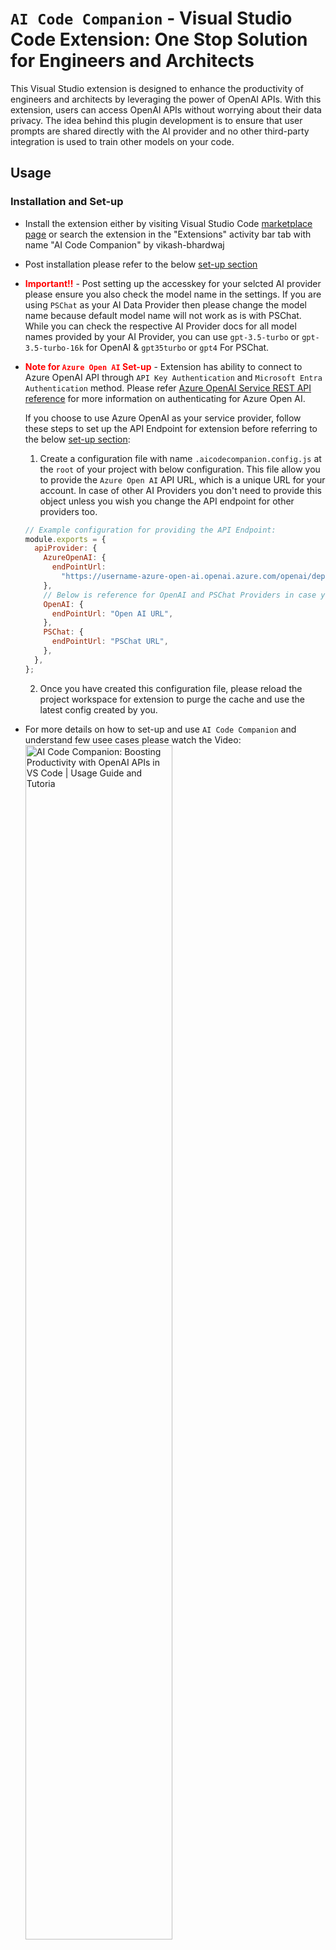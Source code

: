 # `AI Code Companion` - Visual Studio Code Extension: One Stop Solution for Engineers and Architects

This Visual Studio extension is designed to enhance the productivity of engineers and architects by leveraging the power of OpenAI APIs. With this extension, users can access OpenAI APIs without worrying about their data privacy. The idea behind this plugin development is to ensure that user prompts are shared directly with the AI provider and no other third-party integration is used to train other models on your code.

## Usage

### Installation and Set-up

- Install the extension either by visiting Visual Studio Code [marketplace page](https://marketplace.visualstudio.com/items?itemName=vikash-bhardwaj.aicodecompanion) or search the extension in the "Extensions" activity bar tab with name "AI Code Companion" by vikash-bhardwaj
- Post installation please refer to the below [set-up section](#setup)
- <strong style="color: red">Important!!</strong> - Post setting up the accesskey for your selcted AI provider please ensure you also check the model name in the settings. If you are using `PSChat` as your AI Data Provider then please change the model name because default model name will not work as is with PSChat. While you can check the respective AI Provider docs for all model names provided by your AI Provider, you can use `gpt-3.5-turbo` or `gpt-3.5-turbo-16k` for OpenAI & `gpt35turbo` or `gpt4` For PSChat.
- <strong style="color: red">**Note for `Azure Open AI` Set-up**</strong> - Extension has ability to connect to Azure OpenAI API through `API Key Authentication` and `Microsoft Entra Authentication` method. Please refer [Azure OpenAI Service REST API reference](https://learn.microsoft.com/en-us/azure/ai-services/openai/reference) for more information on authenticating for Azure Open AI.

  If you choose to use Azure OpenAI as your service provider, follow these steps to set up the API Endpoint for extension before referring to the below [set-up section](#setup):

  1. Create a configuration file with name `.aicodecompanion.config.js` at the `root` of your project with below configuration. This file allow you to provide the `Azure Open AI` API URL, which is a unique URL for your account. In case of other AI Providers you don't need to provide this object unless you wish you change the API endpoint for other providers too.

  ```javascript
  // Example configuration for providing the API Endpoint:
  module.exports = {
    apiProvider: {
      AzureOpenAI: {
        endPointUrl:
          "https://username-azure-open-ai.openai.azure.com/openai/deployments/azure-open-ai-model/chat/completions?api-version=2023-07-01-preview",
      },
      // Below is reference for OpenAI and PSChat Providers in case you want to change the URL for these Options. It will work only if Request and Response Contracts are same for your endpoints
      OpenAI: {
        endPointUrl: "Open AI URL",
      },
      PSChat: {
        endPointUrl: "PSChat URL",
      },
    },
  };
  ```

  2. Once you have created this configuration file, please reload the project workspace for extension to purge the cache and use the latest config created by you.

- For more details on how to set-up and use `AI Code Companion` and understand few usee cases please watch the Video: <br />
  <a href="https://www.youtube.com/watch?v=wmkSrL484V0" target="_blank"><img src="./assets-readme/youtube-video-thumbnail.jpg" alt="AI Code Companion: Boosting Productivity with OpenAI APIs in VS Code | Usage Guide and Tutoria" width="70%" /></a>

### Usage Screenshots

<img src="./assets-readme/extension-splash-screen.png" alt="Extension splash screen screenshot" width="24%" /> <img src="./assets-readme/extension-loading-state.png" alt="Extension animated loading state for API progress" width="24%" /> <img src="./assets-readme/extension-initial-question.png" alt="Extension usage screenshot" width="24%" /> <img src="./assets-readme/extension-code-question.png" alt="Extension usage screenshot" width="24%" />

---

## Features

- Ensure to retain the separate context of your chat history per project workspace (This helps users to work with separate projects without mixing the chat context)
- Ensure auto trimming of user's history context to have seamless experience, when token usage for the API is about to reach maximum token length (defined by extension setting `AI Code Companion: Model Max Tokens Length`) for provided model name it trims the messages by following FIFO logic - First in First Out
- Provide capability to login with Atlassian JIRA and fetch the JIRA ticket details, update tickets for basic fields updates and also create JIRA tickets from VS Code itself. Enable you to simply refer the story id and ask to write code, for instance "fetch the details for JIRA story ACC-122 and write ReactJS Components". (Doesn't work with Streaming so might feel little slow compared with other responses, team is working on it).
  - Please type double slash anywhere in text input to get the commands for JIRA and select it or type "//jira or //JIRA" as this will be used as identifier for `AI Code Companion` to work with JIRA. See below screenshot as an example:
    <br /><img src="./assets-readme/jira-widget-before-login.jpg" alt="JIRA Widget before Login" width="47%" /> <img src="./assets-readme/jira-widget-post-login.jpg" alt="JIRA Widget after Login" width="47%" />
    <br /><img src="./assets-readme/jira-sample-prompt.jpg" alt="JIRA Sample Prompt with Response" width="47%" />
- Provide capability to have multiple Tabs to work with ease, having separate context for each Tab.
- Generate any type of diagrams from prompt or from the provided code, Simply select the code from files and ask it to create flow diagrams and save them for your Solution Design docs.
  <br /><img src="./assets-readme/diagrams-sample-prompt.jpg" alt="Sample Prompt for Diagram generation" width="47%" /> <img src="./assets-readme/diagrams-sequence.jpg" alt="Sample Sequence Diagram for prompt" width="47%" />
  <br /><img src="./assets-readme/diagrams-flow.jpg" alt="Sample Flow Diagram for prompt" width="47%" />
- Provide capability to upload Images or SVG to write code, just upload the Figma Images and get your Components created with all required dependencies including CSS Styles. You can also use this feature to write code or explain the provided diagrams.
- Auto validation of complete code file to identify potential Run Time errors available in code with details to fix them. You can disable this feature from settings and manually run the command `Validate Code for Potential Runtime Errors` to do the validation for a file.
- Very easy to add Context from multiple files to your prompt, please refer below screenshots to see how you can add files/Folders and Specific methods/code blocks as context to speed up the development and get quality code generation based on your context:
  - Select the Code and say `Add Code as Extra Context to Prompt` with right click context menu, refer the first screenshot "add-code-block-as-context".
  - Right click on file/folder in explorer or editor and say `Add File as Extra Context to Prompt`, refer the second & third screenshots "add-code-file-as-context" and "add-code-file-as-context-from-editor".
  - Simply open a Complete File explorer and attach either code blocks or files as context, refer the fourth screenshot "add-code-block-files-as-context-from-explorer".
    <br /><img src="./assets-readme/add-code-block-as-context.jpg" alt="Add selected code block as Context" width="47%" /> <img src="./assets-readme/add-code-file-as-context.jpg" alt="Add file as context from file explorer" width="47%" />
    <br /><img src="./assets-readme/add-code-file-as-context-from-editor.jpg" alt="Add file as context from editor" width="47%" /> <img src="./assets-readme/add-code-block-files-as-context-from-explorer.jpg" alt="Add file as context from External Companion Explorer" width="47%" />
- `Automated Code Reviews` for your `GIT` changes, with just one click of a button you can now review the changes in your GIT repository. `AI Code Companion` will go through all of your GIT changes(modified and added files) and provide you comments. You can also provide your custom prompt message while running the code review action. You can play around this by running it multiple times to get different perspectives and improve code quality.
  - You can use this feature by two ways:
    - Either with help of Button `Review GIT Changes and create notes for your PR` provided in the Extension Interface or by Running the Command for same from command palatte(refer below screenshots)
      <br /><img src="./assets-readme/extension-code-review.jpg" alt="Automated review for GIT Changes with AI Code Companion" width="47%" /> <img src="./assets-readme/extension-code-review-command.jpg" alt="Command screenshot for Automated review for GIT Changes with AI Code Companion" width="47%" />
    - You can also get code review done at individual file level either by using context Menu option from editor or by opening the context Menu from file name in explorer bar. Please refer below screenshots for your reference:
      <br /><img src="./assets-readme/extension-code-review-context-menu.jpg" alt="Automated review for GIT Changes with AI Code Companion from Context Menu" width="47%" /> <img src="./assets-readme/extension-code-review-context-menu-file.jpg" alt="Command screenshot for Automated review for GIT Changes with AI Code Companion from File Context Menu" width="47%" />
- <a name="component-generator"></a>`UI Component Generator`:
  - Enhance your development workflow with `AI Code Companion`, a VS Code extension designed to elevate the quality of your UI components. Despite the advancements of Gen AI, it still requires detailed prompts to produce code that adheres to Non-Functional Requirements (NFRs) and best practices. Our tool fills this gap by offering a curated library of UI components that span various frameworks and styling techniques, with a strong emphasis on best practices such as accessibility and performance.
  - Our component library is dynamic, with regular updates to refine existing components and introduce new ones, ensuring that you stay at the forefront of development standards. If you're passionate about code quality and have insights on crafting prompts that yield components meeting high standards of accessibility and performance, we welcome your contributions. Join us in our mission to make AI-generated code not just functional, but exemplary. Reach out to us, and let's collaborate to enhance the AI Code Companion library together.
  - How to use this feature:
    - Open the Component Generator either by opening it from menu(Click on three dots next to Settings icon in the Extension Title bar) or by running the command `AI Code Companion: Generate UI Components`. For more information, refer to the screenshot below, and watch the video provided above on how to use the extension:
      <br /><img src="./assets-readme/extension-generate-ui-components.jpg" alt="Automated component generation with Gen AI" width="90%" />
- Provide an easy approach to see the differences in the existing and code generated by Companion.
- Multiple options to interact with AI provider for asking questions and increase productivity:

  - Context Menu Commands for quick access to common tasks like refactor code, find issues, explain and document code etc. Select the code in file and right click to access these commands. (refer below first screenshot).
  - Flexibility to write custom prompts/queries to ask AI Provider and same can be done to add more context for selected code in the editor. No need to switch to other windows as extension provides interactive approach to provide complex requirements for your code in the editor itself, just select the code and ask AI provider to achieve complex tasks for selected code like writing test cases, understanding the code, refactoring & optimizing the code and this call gets further improved with retained context in the chat history. (refer below second screenshot)
  - Flexibility to ask questions in form of inline code comments from editor:

    - You can use single line comments or multi line comments to provide prompts/queries. Please use keyboard shortcut `Ctrl+Alt/Option+Enter/Return` from any line in the comment to executing the Inline prompts with `AI Code Companion`.
    - To keep the easy access to history for responses for inline prompts, extension will add the responses to the chat window if it's in focus, if chat window is not in focus then the responses will be generated in new file.
    - Please note that Inline prompts are not maintained in AI Provider chat history and only maintained in chat window. Each inline prompt will be treated as new prompt to AI provider, this is to allow bigger prompts and leave space for maximum tokens to be used in responses.
    - Intutive approach to check the progress for Inline Prompts execution, you can check the status of API either with help of inline icon (&#8987;) or look for API progress in status bar. (refer third and fourth screenshot for refernce)

    <img src="./assets-readme/extension-context-menu.png" alt="Extension predefined commands for selected code via Context Menu" width="33%" /> <img src="./assets-readme/extension-selection-command.png" alt="Extension Capability to add custom prompt/message for selected code" width="33%" /> <img src="./assets-readme/extension-inline-comments-api-progress.jpg" alt="Extension Capability show progress for Inline Comments API Calls" width="66%" />

- <a name="unit-test"></a>`AI Code Companion` has become smarter to write test cases for selected code using multiple approaches, users can write test cases for code with following options:

  - Users can select the code in editor and write Prompt in the available Input Textbox to write test cases
  - Users can also use Context Menu options to write test cases and extension gives full freedom to users for configuring the libraries to write test cases. See below options available for users when it comes to writing test cases using context menu commands:
    <br /> <img src="./assets-readme/extension-testing-libraries-menu.jpg" alt="AI Code Companion - Testing libraries options pick screenshot" width="48%" /> <br />

    1. Create a file at root of your project with name `.aicodecompanion.config.js` to define testing libraries for the project workspace for every programming language like below. You can also define your own custom prompt in case you dont like the prompt generated by the companion for you, see as an example for unitTests under javascript:

    ```javascript
      module.exports = {
        testingLibraries: {
          javascript: { // this should match with language ID which is provided by VS Code Editor for the code snippet/file
            unitTests: {
              testingLibrary: "jest",
              additionalLibraries: ["react-testing-library"], // Optional
              promptMessage: "Write unit test cases for the code using RTL" // Optional: Only provide this if the prompt provided by extension is not working well for you
            },
            endToEndTests: {
              testingLibrary: "cypress",
              additionalLibraries: [
                "cypress-react-unit-test",
                "cypress-testing-library",
              ]
            },
          },
          python: {
            unitTests: {
              testingLibrary: "pytest",
              additionalLibraries: ["pytest-cov"],
            }
          }
          java: {
            unitTests: {
              testingLibrary: "junit"
            }
          }
        },
      };
    ```

    2. In case you don't provide the above config and still use the context menu then `AI Code Companion` is smart enough to recommend you the library names to pick from popular libraries for the given programming language. You will see below UI to pick the libraries and once you select the libraries it will remember the choices for future. You can reset the option by executing the command `Reset Testing Libraries Options for Unit and E2E Tests` using `cmd/ctr+shift+p` (refer second screenshot).
       <br /> <img src="./assets-readme/extension-testing-libraries-options.jpg" alt="AI Code Companion - Testing libraries options pick screenshot" width="48%" /> <img src="./assets-readme/extension-remove-testing-libraries-options.jpg" alt="AI Code Companion - remove testing libraries options command screenshot" width="48%" /> <br />

- Flexibility to provide different model names available with your AI Provider and other supported parameters by the AI Provider.
- Provides intutive buttons with every codeblock in the AI responses for easily copying the codeblocks, creating new file with codeblocks or insert codeblocks at cursor position/selected code (refer below screenshot).
  <br /><img src="./assets-readme/extension-codeblock-buttons.jpg" alt="Extension screenshot to highlight copy code, create file and insert code buttons" width="40%" />
- Users can Cancel the ongoing API request by multiple ways:
  - With help of `Cancel` button for chat prompts
  - With help of `Cancel Request` button from progress bar in the Statusbar
  - With help of `Abort Prompt API Request` command from `Command Pallete` (this will cancel both - any request created by chat prompts or request created by inline comments) (refer below screenshot)
    <br /><img src="./assets-readme/extension-cancel-api-requests.jpg" alt="Extension screenshot to highlight cancel API request options" width="50%" />
- API Access token is stored in encrypted form and it's not as part of extension settings
- If needed you can create your own Encryption key to ensure further enhanced security for your access token

  - To provide your Encryption Key, please create a file at root directory of your workspace with name `.aicodecompanion.config.js` and provide the Encryption Key like below
    ```javascript
    module.exports = {
      encryptionKey: "vscode2gpt112f9dbd8a37fe98421901",
    };
    ```

- Ensure data privacy by sharing user prompts directly with the AI provider. It access OpenAI APIs directly from Visual Studio to get responses for your prompts without any middleware or third party integrations to train other models on your codebase
- Provides easy approach to clear chat history (please note this will delete messages from chat along with maintained chat history for previous context)
- Allows you to Enable/Disable Extension logs with a simple extension setting for easy API debugging (We ensured that the Access token is not printed as part of logs). Please look for setting `Enable Logs` under Extension Settings.
- Provides easy approach to repeat the prompt from chat history and in case of API failure

## Requirements

This extension require a access token to use the OpenAI provider's APIs hence be aware on the usage and cost of the provided access token.

### <a name="get-your-key"></a>Where to get the access token/key?

- if you are using OpenAI Platform [platform.openai.com](https://platform.openai.com) then after login to the platform with your credentials visit to Manage Account section and look for "User" section and click on "[API Keys](https://platform.openai.com/account/api-keys)". Generate your new Access Token/Key for using with the extension.
- if you are using PSChat Platform then after login to the platform with your credentials visit to "Personal Access Tokens" section under developer section. Generate your new Access Token/Key for using with the extension.

## <a name="setup"></a>Set up your AI Provider Access Key for AI Code Companion to Communicate with AI Provider's API

To start conversation with AI Code Companion you need to provide your AI Provider Access Key by using below steps, please refer to [above section](#get-your-key) to find steps to get Access Key:

- Check if you have right AI provider selected in the extension settings, look for setting `AI Code Companion: Api Key` dropdown.
- If you have multiple AI provider and you want to use separate AI provider for different projects then please change the AI provider in the `Workspace` settings. Workspace settings will overwrite the user's settings.
- Open command palette by pressing `Cmd/Ctrl+Shift+P` from Visual Studio Code
- Search for `AI Code Companion` in the command palette to find all commands available for extension
- Look for `AI Code Companion: Set Access Key` and select the command to set the access key. Please refer below screenshot:
  <img src="./assets-readme/command-set-access-key.png" alt="Extension Set Access Key Command" />
- You will see input box to enter the access key, paste the access key and hit `Return/Enter`. Please refer below screenshots:
  Screenshot before entering access key:
  <img src="./assets-readme/access-key-input.png" alt="Extension Set Access Key Inputbox" />

  Screenshot post entering access key:
  <img src="./assets-readme/command-access-key-input.png" alt="Extension Set Access Key Inputbox with filled value" />

- If you want to remove your Access Key, then you can execute the command `AI Code Companion: Remove Access Key`. Please refer to below screenshot:
  <img src="./assets-readme/command-remove-access-key.png" alt="Extension Remove Access Key" />
- Please note that model names are different between OpenAI and PSChat AI Providers so please validate you have correct model name for selcted AI Provider

## Extension Settings

### This extension contributes the following settings:

#### Extension's settings screenshot:

![Extension's settings screenshot](./assets-readme/extension-settings.jpg)

#### Settings usage:

- `AI Code Companion: Api Key`: Default: `OpenAI`: Allows you to select one of the AI Provider from the predefined list.
- `AI Code Companion: Enable APIStreaming`: Default: `True`: Allows you to get fastest responses with Streaming when it is supported by API Provider(Currently Supported for Open AI).
- `AI Code Companion: Enable Atlassian Jira Confluence Drawer`: Default: `True`: Allows you to login with your Atlassian JIRA Cloud Login and work directly with JIRA from `AI Code Companion`, like to fetch JIRA Story and write code for that.
- `AI Code Companion: Enable Auto File Validation For Run Time Errors`: Default: `False`: Allows users to validate any file for potential Run Time Errors like Null Checks missing and provide report with code references. If this is enabled then any file you open for first time will be automatically validated. You can also run this with VS Code Command `Validate Code for Potential Runtime Errors`.
- `AI Code Companion: Max Tokens`: Default: `800`: Allow you to change the max tokens to be used for API response.
- `AI Code Companion: Model Max Tokens Length`: Default: `4096`: Allow users to provide the maximum length of tokens allowed for the model in one request, going to be used for logic to trim chat history. Please look for the maximum tokens allowed for the AI model you are using
- `AI Code Companion: Model Name`: Default: `gpt-3.5-turbo`: Allows you to change Model name used for your AI provider.
- `AI Code Companion: Temperature`: Default: `0.5`: Allows you to change the value for Temperature.
- `AI Code Companion: Top_P`: Default: `0.6`: Allows you to change the value for Top_P.
- `AI Code Companion: Enable Logs`: Default: `false`: Allows you to enable/disable logs for debugging
- `AI Code Companion: Enable User Prompt For Code Review`: Default: `true`: Allows you to enable/disable Input Prompt to take Prompt Message for additional code review context
- `AI Code Companion: User Name`: Default: `You`: Allows user to have a personal touch by showing your own used name in Chat.

## :sparkles: A Note to Contributors :sparkles:

A heartfelt thanks to these champs who have helped us enhance our project, either through their valuable pull requests or by identifying defects. Your contributions are greatly appreciated!

### Our Valued Contributors

- <img src="https://images.weserv.nl/?url=github.com/manishekhawat.png?v=4&h=300&w=300&fit=cover&mask=circle&maxage=7d" width="50" height="50" alt="manish Shekhawat" align="middle" /> &nbsp;[Manish Shekhawat](https://github.com/manishekhawat)

  - Implemented splash screen for the extension.

- <img src="https://images.weserv.nl/?url=github.com/engamankumar.png?v=4&h=300&w=300&fit=cover&mask=circle&maxage=7d" width="50" height="50" alt="Aman Kumar" align="middle" /> &nbsp;[Aman Kumar](https://github.com/engamankumar)

  - Theming for the Chat Interface, Defect callouts in features.
  - Added capability to show Difference in existing and generated code by Companion.

- <img src="https://images.weserv.nl/?url=github.com/shreysudan.png?v=4&h=300&w=300&fit=cover&mask=circle&maxage=7d" width="50" height="50" alt="Soumya Dandapat" align="middle" /> &nbsp;[Shrey Sudan](https://github.com/shreysudan)

  - Added Multi Tabs Capability

- <img src="https://images.weserv.nl/?url=github.com/surensubhu.png?v=4&h=300&w=300&fit=cover&mask=circle&maxage=7d" width="50" height="50" alt="Surender Natarajan" align="middle" /> &nbsp;[Surender Natarajan](https://github.com/surensubhu)
  - Integrated Azure Open AI endpoint as one of the AI Provider to work with `AI Code Companion`.

## License

This extension is licensed under the [Mozilla Public License 2.0](https://www.mozilla.org/en-US/MPL/2.0/#:~:text=If%20a%20copy%20of%20the,org%2FMPL%2F2.0%2F.).

## Privacy Policy

[Link to Privacy Policy](https://vikash-bhardwaj.github.io/ai-code-companion-documentation/privacy-policy)

This extension collects certain data for the purpose of interacting with APIs provided by AI Provider selected by user, default AI provider is OpenAI. We are committed to protecting your privacy and handling your data securely. Please review our privacy policy for more information on how we collect, use, and protect your data. if you would like to enquire about project, please feel free to reach out to us at aicodecompanion@gmail.com.

## Known Issues

- Currently if an Inline Comment execution is in progress then another inline comment will not work at same time
- If Inline comment execution is in progress then Code Review for GIT changes will not work or vice versa

## <a name="release-notes"></a>Release Notes

### [2.0.0]

#### New Features

This is a major release with complete redesign and many interesting features that makes `Ai Code Companion` more powerful.

- Added capability to Stream the responses with OpenAI that makes it very fast for generating the prompt responses.
- Added capability to login with Atlassian JIRA and fetch the JIRA ticket details, update tickets for basic fields updates and also create JIRA tickets from VS Code itself. Enable you to simply refer the story id and ask to write code, for instance "fetch the details for JIRA story ACC-122 and write ReactJS Components". (Doesn't work with Streaming so might feel little slow compared with other responses, team is working on it). For Screenshots, please refer above Features section.
- Added capability to add multiple Chat Tabs to work on parallel on multiple threads
- Added capability to generate any type of diagrams like sequence, flow, architecture, mind-maps etc with simple prompts and code files. Refer to Features section for few usage snapshots.
- Added capability to write code from Image, simply upload your Design Figma images or other type of diagrams and get your components in seconds. Have been testing this feature and best one to create UI components using few prompts :) - You can also upload diagrams to get the explanation or write code.
- Added capability to add validate your code files for potential Run Time Errors, please refer features sections for more details. You can run the VS Code command `Validate Code for Potential Runtime Errors` to validate code files.
- Added capability to context from multiple files with very easy approaches, please refer the features section for more details.
- Added Capability to Compare the Code generated by AI with what you provided, compare and merge code with ease from existing files.
- Redesigned the Chat UI.

### [1.9.0]

#### New Features

- Added API integration with Azure Open AI, please refer to above set-up section for working with Azure Open AI endpoint.

### [1.8.0]

#### New Features

- Added the capability to generate UI Components with the help of a wizard that ensures adherence to Accessibility and Performance best practices. Please refer to the above Features section for the [UI Component Generator](#component-generator) for more information.

#### Theming and Defect Fixes in Existing Features

- Major theming changes for the Chat Interface.
- Fixed multiple defects to improve existing features:
  - Single File code review was not working with the context menu for Windows OS.
  - Code review was not functioning for staged files.
  - Other code review issues, such as the right-click code review action not working for folders or file names containing spaces, etc.
  - Multiple repeat prompts were appearing in some edge cases.
  - Scroll position was not being maintained in some edge cases.
  - Some other minor defects.

### [1.7.0]

#### New Features

- Added capability to code review the GIT Changes at individual file level with context menu options from editor as well as from file name in file Explorer bar. Refer the features section update for more details.
- Also added capability for users to provide additional notes for the code review so that Model can consider that extra code review guidelines provided by user. This is configurable from the extension settings.

### [1.6.1]

#### Theming Changes

- Few Theming changes

### [1.6.0]

#### New Feature

- Added capability to edit existing prompts from Chat History
- Added a Repeat prompt capability in case of API failure so that user don't need to type/copy paste the prompt

### [1.5.0]

#### New Feature

- Added capability to enable/disable logs for users to help in debugging

#### Experience Improvement:

- By default focus should be set for the Input box when user open the extension manually or using command & context menu

### [1.4.1]

#### Support for VS Code 1.83.0:

- With new version of VS Code 1.83.0 it started breaking the Delete and Settings Icons used so added a fix for same

### [1.4.0]

#### New Features:

- Added new context menu commands for developers to write test cases with just a single button click, ensured developers get full freedom to pick the libraries options their own rather than writing test cases with some generic library. For details refer to the features section for [writing test cases](#unit-test)
- Provided support for Light Theme as the code blocks were not clear for few languages in light theme
- Extended support for inline prompts using comments for other programming languages

#### Experience Improvements:

- Fixed an issue where the multi line comment was not working if it was not having a "\*" at starting of line

### [1.3.1]

#### Updated Readme:

- Updated Readme for adding details about Youtube Video published for how to install and few use cases around how you can use the `AI Code Companion`

### [1.3.0]

#### New Features:

- Added ability to review the code for all GIT Changes, please refer to updated features section for more details

#### Experience Improvements:

- Fixed the timeout issue
- Fixed a defect where inline code comments were not adding loading state if the comment was starting with line zero in the file
- Updated the Splash screen with important inoformation
- Updated the readme with feedback from users
- Fixed a defect where Inline Comments prompts were not working when the file was huge

### [1.2.0]

#### New Features:

- Added capability to use Inline Comments (both single and multi line comments) for asking AI Provider. Use keyboard shortcut `Ctrl+Alt+Enter/Return` from any line of your comment to ask questions. For progress bar/loading state please refer above features section
- Added capability to create new files from codeblocks
- Added capability to insert the code from codeblocks to working file
- Added capability to cancel the API requests, please refer above features section for more details

#### Experience Improvements:

- Ability to maintain the chatbox scroll position, in previous version it always used to scroll at the end of messages
- Ability to add line breaks in the Prompt Inputbox to change existing message, in previous version `Shift+Enter/Return` was always forcing cursor at the end of message but user should be able to edit the message to add line breaks anywhere and cursor will remain in focus too with line breaks.
- Increased the height for Inputbox
- Fixed the Send Button alignment for smaller viewports,send button gets shifted to next lien for smaller viewpport. In previous version button was getting cropped
- Fixed few defects

### [1.1.0]

- Added support for older versions of VS Code, starting with 1.74.0.

### [1.0.0]

- Initial release of the extension

**Enjoy!**
